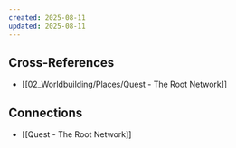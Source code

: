 ```yaml
---
created: 2025-08-11
updated: 2025-08-11
---
```




## Cross-References

- [[02_Worldbuilding/Places/Quest - The Root Network]]


## Connections

- [[Quest - The Root Network]]
